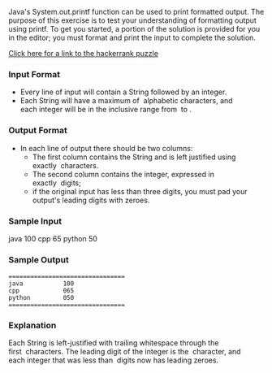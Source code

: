 Java's System.out.printf function can be used to print formatted output. The purpose of this exercise is to test your understanding of formatting output using printf.
To get you started, a portion of the solution is provided for you in the editor; you must format and print the input to complete the solution.

[Click here for a link to the hackerrank puzzle](https://www.hackerrank.com/challenges/java-output-formatting/problem)

### Input Format

- Every line of input will contain a String followed by an integer.
- Each String will have a maximum of  alphabetic characters, and each integer will be in the inclusive range from  to .
###  Output Format
- In each line of output there should be two columns:
    - The first column contains the String and is left justified using exactly  characters.
    - The second column contains the integer, expressed in exactly  digits; 
    - if the original input has less than three digits, you must pad your output's leading digits with zeroes.

### Sample Input
java 100
cpp 65
python 50

### Sample Output
```
================================
java           100 
cpp            065 
python         050 
================================
```
### Explanation
Each String is left-justified with trailing whitespace through the first  characters. The leading digit of the integer is the  character, and each integer that was less than  digits now has leading zeroes.
